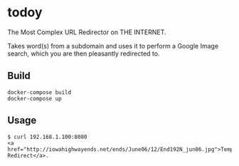 # todoy
The Most Complex URL Redirector on THE INTERNET.

Takes word(s) from a subdomain and uses it to perform a Google Image search,
which you are then pleasantly redirected to.

## Build

```
docker-compose build
docker-compose up
```

## Usage

```
$ curl 192.168.1.100:8080
<a href="http://iowahighwayends.net/ends/June06/12/End192N_jun06.jpg">Temporary Redirect</a>.
```
